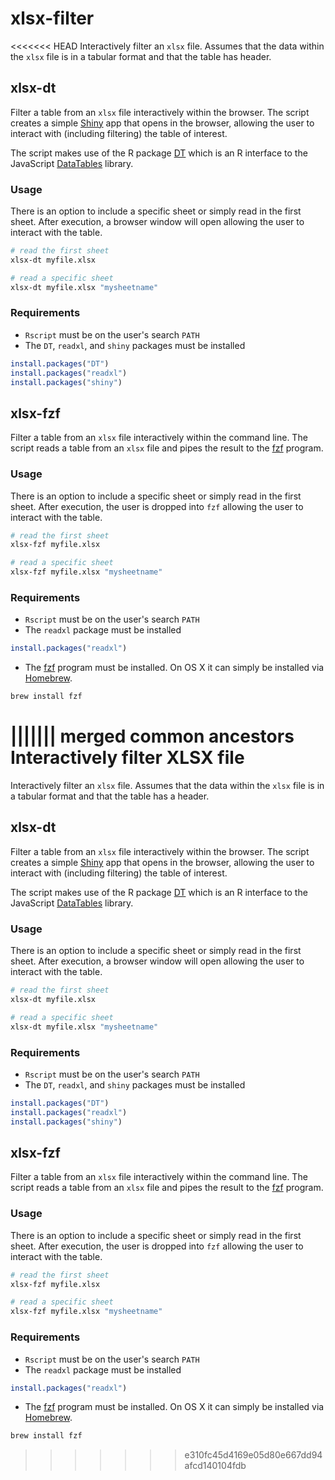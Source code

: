 # xlsx-filter
<<<<<<< HEAD
Interactively filter an `xlsx` file.  Assumes that the data within the `xlsx` file is in a tabular format and that the table has header.

## xlsx-dt
Filter a table from an `xlsx` file interactively within the browser.  The script creates a simple [Shiny](http://shiny.rstudio.com) app that opens in the browser, allowing the user to interact with (including filtering) the table of interest.

The script makes use of the R package [DT](https://rstudio.github.io/DT/) which is an R interface to the JavaScript [DataTables](https://datatables.net) library.

### Usage
There is an option to include a specific sheet or simply read in the first sheet.  After execution, a browser window will open allowing the user to interact with the table.

```bash
# read the first sheet
xlsx-dt myfile.xlsx
```

```bash
# read a specific sheet
xlsx-dt myfile.xlsx "mysheetname"
```

### Requirements
* `Rscript` must be on the user's search `PATH`
* The `DT`, `readxl`, and `shiny` packages must be installed

```R
install.packages("DT")
install.packages("readxl")
install.packages("shiny")
```

## xlsx-fzf
Filter a table from an `xlsx` file interactively within the command line.  The script reads a table from an `xlsx` file and pipes the result to the [fzf](https://github.com/junegunn/fzf) program.

### Usage
There is an option to include a specific sheet or simply read in the first sheet.  After execution, the user is dropped into `fzf` allowing the user to interact with the table.

```bash
# read the first sheet
xlsx-fzf myfile.xlsx
```

```bash
# read a specific sheet
xlsx-fzf myfile.xlsx "mysheetname"
```

### Requirements
* `Rscript` must be on the user's search `PATH`
* The `readxl` package must be installed

```R
install.packages("readxl")
```

* The [fzf](https://github.com/junegunn/fzf) program must be installed.  On OS X it can simply be installed via [Homebrew](http://brew.sh).

```bash
brew install fzf
```
||||||| merged common ancestors
Interactively filter XLSX file
=======
Interactively filter an `xlsx` file.  Assumes that the data within the `xlsx` file is in a tabular format and that the table has a header.

## xlsx-dt
Filter a table from an `xlsx` file interactively within the browser.  The script creates a simple [Shiny](http://shiny.rstudio.com) app that opens in the browser, allowing the user to interact with (including filtering) the table of interest.

The script makes use of the R package [DT](https://rstudio.github.io/DT/) which is an R interface to the JavaScript [DataTables](https://datatables.net) library.

### Usage
There is an option to include a specific sheet or simply read in the first sheet.  After execution, a browser window will open allowing the user to interact with the table.

```bash
# read the first sheet
xlsx-dt myfile.xlsx
```

```bash
# read a specific sheet
xlsx-dt myfile.xlsx "mysheetname"
```

### Requirements
* `Rscript` must be on the user's search `PATH`
* The `DT`, `readxl`, and `shiny` packages must be installed

```R
install.packages("DT")
install.packages("readxl")
install.packages("shiny")
```

## xlsx-fzf
Filter a table from an `xlsx` file interactively within the command line.  The script reads a table from an `xlsx` file and pipes the result to the [fzf](https://github.com/junegunn/fzf) program.

### Usage
There is an option to include a specific sheet or simply read in the first sheet.  After execution, the user is dropped into `fzf` allowing the user to interact with the table.

```bash
# read the first sheet
xlsx-fzf myfile.xlsx
```

```bash
# read a specific sheet
xlsx-fzf myfile.xlsx "mysheetname"
```

### Requirements
* `Rscript` must be on the user's search `PATH`
* The `readxl` package must be installed

```R
install.packages("readxl")
```

* The [fzf](https://github.com/junegunn/fzf) program must be installed.  On OS X it can simply be installed via [Homebrew](http://brew.sh).

```bash
brew install fzf
```
>>>>>>> e310fc45d4169e05d80e667dd94afcd140104fdb
